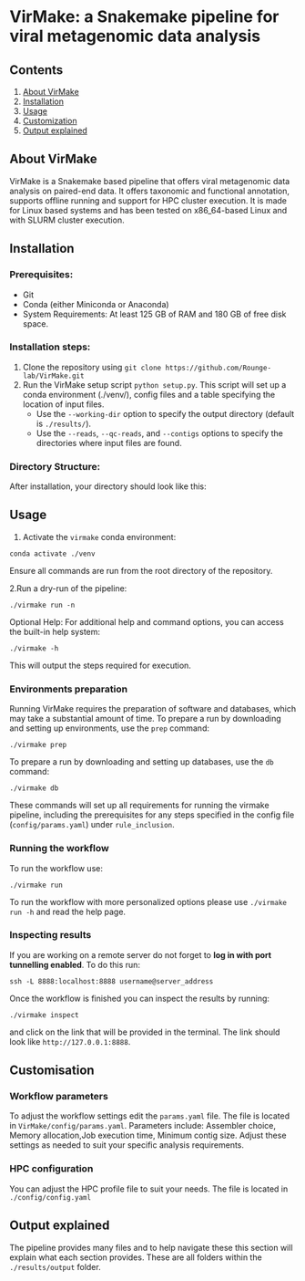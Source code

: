 # VirMake: a Snakemake pipeline for viral metagenomic data analysis

## Contents

1. [About VirMake](#about-virmake)
2. [Installation](#installation)
3. [Usage](#usage)
4. [Customization](#customization)
5. [Output explained](#output-explained)

   
## About VirMake

VirMake is a Snakemake based pipeline that offers viral metagenomic data analysis on paired-end data. It offers taxonomic and functional annotation, supports offline running and support for HPC cluster execution. It is made for Linux based systems and has been tested on x86_64-based Linux and with SLURM cluster execution.


## Installation

### Prerequisites:

* Git
* Conda (either Miniconda or Anaconda)
* System Requirements: At least 125 GB of RAM and 180 GB of free disk space.


### Installation steps:

1. Clone the repository using `git clone https://github.com/Rounge-lab/VirMake.git`
2. Run the VirMake setup script `python setup.py`.
   This script will set up a conda environment (./venv/), config files and a table specifying the location of input files.
    * Use the `--working-dir` option to specify the output directory (default is `./results/`).
    * Use the `--reads`, `--qc-reads`, and `--contigs` options to specify the directories where input files are found.

### Directory Structure:
After installation, your directory should look like this:


## Usage

1. Activate the `virmake` conda environment:
```
conda activate ./venv
```
Ensure all commands are run from the root directory of the repository.

2.Run a dry-run of the pipeline:

```
./virmake run -n
```
Optional Help: For additional help and command options, you can access the built-in help system: 

```
./virmake -h
```
This will output the steps required for execution.

### Environments preparation

Running VirMake requires the preparation of software and databases, which may take a substantial amount of time. To prepare a run by downloading and setting up environments, use the `prep` command:

```
./virmake prep
```
To prepare a run by downloading and setting up databases, use the `db` command:

```
./virmake db
```

These commands will set up all requirements for running the virmake pipeline, including the prerequisites for any steps specified in the config file (`config/params.yaml`) under `rule_inclusion`.



### Running the workflow


To run the workflow use:

```
./virmake run
```

To run the workflow with more personalized options please use `./virmake run -h` and read the help page.

### Inspecting results

If you are working on a remote server do not forget to **log in with port tunnelling enabled**.
To do this run:

```
ssh -L 8888:localhost:8888 username@server_address
```

Once the workflow is finished you can inspect the results by running:

```
./virmake inspect
```

and click on the link that will be provided in the terminal.
The link should look like `http://127.0.0.1:8888`.

## Customisation

### Workflow parameters

To adjust the workflow settings edit the `params.yaml` file. The file is located in `VirMake/config/params.yaml`.
Parameters include: Assembler choice, Memory allocation,Job execution time, Minimum contig size.
Adjust these settings as needed to suit your specific analysis requirements.

### HPC configuration

You can adjust the HPC profile file to suit your needs. The file is located in `./config/config.yaml`


## Output explained

The pipeline provides many files and to help navigate these this section will explain what each section provides.
These are all folders within the `./results/output` folder.


